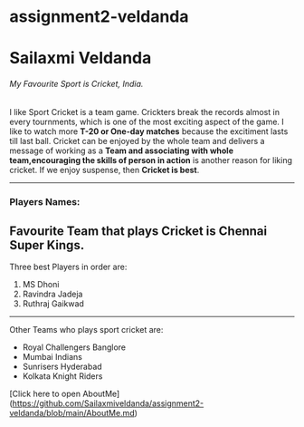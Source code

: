 # assignment2-veldanda

# Sailaxmi Veldanda

###### My Favourite Sport is Cricket, India.

I like Sport Cricket is a team game. Crickters break the records almost in every tournments, which is one of the most exciting aspect of the game. I like to watch more **T-20 or One-day matches** because the excitiment lasts till last ball. Cricket can be enjoyed by the whole team and delivers a message of working as a __Team and associating with whole team,encouraging the skills of person in action__ is another reason for liking cricket. If we enjoy suspense, then __Cricket is best__.

----

### Players Names:

Favourite Team that plays Cricket is Chennai Super Kings.
-----
Three best Players in order are: 
1. MS Dhoni
2. Ravindra Jadeja
3. Ruthraj Gaikwad 

-----
Other Teams who plays sport cricket are: 
- Royal Challengers Banglore
- Mumbai Indians
- Sunrisers Hyderabad 
- Kolkata Knight Riders

[Click here to open AboutMe] (https://github.com/Sailaxmiveldanda/assignment2-veldanda/blob/main/AboutMe.md)
